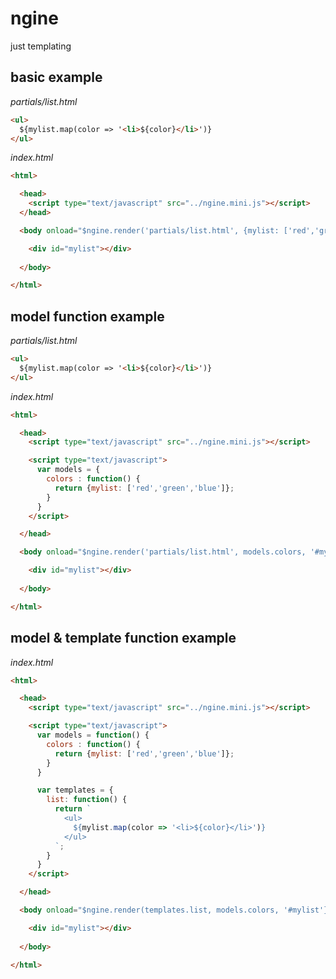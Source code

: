 # ngine
just templating

## basic example

<i>partials/list.html</i>
```html
<ul>
  ${mylist.map(color => '<li>${color}</li>')}
</ul>
```

<i>index.html</i>
```html
<html>

  <head>
    <script type="text/javascript" src="../ngine.mini.js"></script>
  </head>

  <body onload="$ngine.render('partials/list.html', {mylist: ['red','green','blue']}, '#mylist'}">

    <div id="mylist"></div>
  
  </body>

</html>
```

## model function example

<i>partials/list.html</i>
```html
<ul>
  ${mylist.map(color => '<li>${color}</li>')}
</ul>
```

<i>index.html</i>
```html
<html>

  <head>
    <script type="text/javascript" src="../ngine.mini.js"></script>

    <script type="text/javascript">
      var models = {
        colors : function() {
          return {mylist: ['red','green','blue']};
        }
      }
    </script>

  </head>

  <body onload="$ngine.render('partials/list.html', models.colors, '#mylist'}">

    <div id="mylist"></div>
  
  </body>

</html>
```


## model & template function example

<i>index.html</i>
```html
<html>

  <head>
    <script type="text/javascript" src="../ngine.mini.js"></script>

    <script type="text/javascript">
      var models = function() {
        colors : function() {
          return {mylist: ['red','green','blue']};
        }
      }

      var templates = {
        list: function() {
          return `
            <ul>
              ${mylist.map(color => '<li>${color}</li>')}
            </ul>
          `;
        }
      }
    </script>

  </head>

  <body onload="$ngine.render(templates.list, models.colors, '#mylist'}">

    <div id="mylist"></div>
  
  </body>

</html>
```

